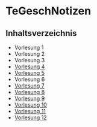 # TeGeschNotizen

## Inhaltsverzeichnis

- Vorlesung 1
- Vorlesung 2
- Vorlesung 3
- [Vorlesung 4](TG04-Notizen.md)
- [Vorlesung 5](TG05-Notizen.md)
- Vorlesung 6
- [Vorlesung 7](TG07-Notizen.md)
- [Vorlesung 8](TG08-Notizen.md)
- [Vorlesung 9](TG09-Notizen.md)
- [Vorlesung 10](TG10-Notizen.md)
- [Vorlesung 11](TG11-Notizen.md)
- [Vorlesung 12](TG12-Notizen.md)
